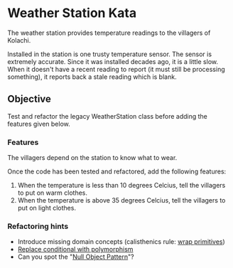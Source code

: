 # Weather Station Kata

The weather station provides temperature readings to the villagers of Kolachi.

Installed in the station is one trusty temperature sensor. The sensor is extremely accurate. Since it was installed decades ago, it is a little slow. When it doesn't have a recent reading to report (it must still be processing something), it reports back a stale reading which is blank.

## Objective

Test and refactor the legacy WeatherStation class before adding the features given below.

### Features

The villagers depend on the station to know what to wear.

Once the code has been tested and refactored, add the following features:

1. When the temperature is less than 10 degrees Celcius, tell the villagers to put on warm clothes.
2. When the temperature is above 35 degrees Celcius, tell the villagers to put on light clothes. 

### Refactoring hints

- Introduce missing domain concepts (calisthenics rule: [wrap primitives](https://williamdurand.fr/2013/06/03/object-calisthenics/#3-wrap-all-primitives-and-strings))
- [Replace conditional with polymorphism](https://refactoring.com/catalog/replaceConditionalWithPolymorphism.html)
- Can you spot the "[Null Object Pattern](https://martinfowler.com/eaaCatalog/specialCase.html)"?